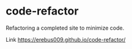 # code-refactor
Refactoring a completed site to minimize code.  


Link https://erebus009.github.io/code-refactor/

